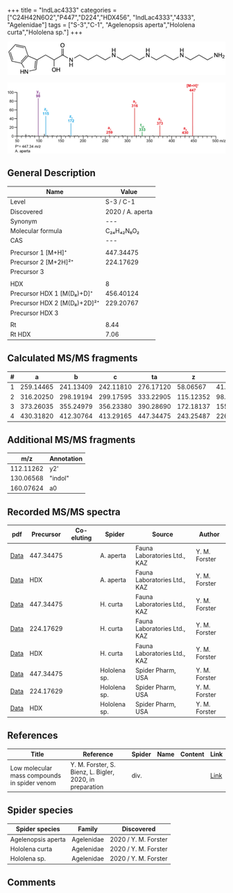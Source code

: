 +++
title = "IndLac4333"
categories = ["C24H42N6O2","P447","D224","HDX456",
"IndLac4333","4333",
"Agelenidae"]
tags = ["S-3","C-1",
"Agelenopsis aperta","Hololena curta","Hololena sp."]
+++

![](/img/IndLac4333.png)

![](/img_MSMS/447_IndLac4333_Aa.png?classes=border)

## General Description

| Name                        | Value            |
|-----------------------------|------------------|
| Level                       | S-3 / C-1               |
| Discovered                  | 2020 / A. aperta |
| Synonym                     | ---              |
| Molecular formula           | C₂₄H₄₂N₆O₂       |
| CAS                         | ---              |
|                             |                  |
| Precursor 1 [M+H]⁺          | 447.34475        |
| Precursor 2 [M+2H]²⁺        | 224.17629        |
| Precursor 3                 |                  |
|                             |                  |
| HDX                         | 8                |
| Precursor HDX 1 [M(D₈)+D]⁺   | 456.40124        |
| Precursor HDX 2 [M(D₈)+2D]²⁺ | 229.20767        |
| Precursor HDX 3             |                  |
|                             |                  |
| Rt                          | 8.44             |
| Rt HDX                      | 7.06             |

## Calculated MS/MS fragments

| # | a         | b         | c         | ta        | z         | y         | tz        |
|---|-----------|-----------|-----------|-----------|-----------|-----------|-----------|
| 1 | 259.14465 | 241.13409 | 242.11810 | 276.17120 | 58.06567  | 41.03912  | 75.09222  |
| 2 | 316.20250 | 298.19194 | 299.17595 | 333.22905 | 115.12352 | 98.09697  | 132.15007 |
| 3 | 373.26035 | 355.24979 | 356.23380 | 390.28690 | 172.18137 | 155.15482 | 189.20792 |
| 4 | 430.31820 | 412.30764 | 413.29165 | 447.34475 | 243.25487 | 226.22832 | 260.28142 |

## Additional MS/MS fragments

| m/z       | Annotation |
|-----------|------------|
| 112.11262 | y2'        |
| 130.06568  | "indol"    |
| 160.07624  | a0         |

## Recorded MS/MS spectra

| pdf                                             | Precursor | Co-eluting | Spider    | Source                       | Author        |
|-------------------------------------------------|-----------|------------|-----------|------------------------------|---------------|
| [Data](/pdf/A-aperta/447_IndLac4333_Aa.pdf)     | 447.34475 |            | A. aperta | Fauna Laboratories Ltd., KAZ | Y. M. Forster |
| [Data](/pdf/A-aperta/447_IndLac4333_Aa_HDX.pdf) | HDX       |            | A. aperta | Fauna Laboratories Ltd., KAZ | Y. M. Forster |
| [Data](/pdf/H-curta/447_IndLac4333_Hc.pdf) | 447.34475 |           | H. curta | Fauna Laboratories Ltd., KAZ | Y. M. Forster |
| [Data](/pdf/H-curta/447_IndLac4333_Hc_2.pdf) | 224.17629 |           | H. curta | Fauna Laboratories Ltd., KAZ | Y. M. Forster |
| [Data](/pdf/H-curta/447_IndLac4333_Hc_HDX.pdf) | HDX |           | H. curta | Fauna Laboratories Ltd., KAZ | Y. M. Forster |
| [Data](/pdf/Hololena-sp/447_IndLac4333_Ho-sp.pdf) | 447.34475 |           | Hololena sp. | Spider Pharm, USA | Y. M. Forster |
| [Data](/pdf/Hololena-sp/447_IndLac4333_Ho-sp_2.pdf) | 224.17629 |           | Hololena sp. | Spider Pharm, USA | Y. M. Forster |
| [Data](/pdf/Hololena-sp/447_IndLac4333_Ho-sp_HDX.pdf) | HDX |           | Hololena sp. | Spider Pharm, USA | Y. M. Forster |

## References

| Title     | Reference   | Spider    | Name   | Content  | Link |
|-----------|-------------|-----------|--------|----------|-----|
| Low molecular mass compounds in spider venom      | Y. M. Forster, S. Bienz, L. Bigler, 2020, in preparation          | div.       |   |   | [Link](unknown) |

## Spider species

| Spider species     | Family     | Discovered           |
|--------------------|------------|----------------------|
| Agelenopsis aperta | Agelenidae | 2020 / Y. M. Forster |
| Hololena curta | Agelenidae | 2020 / Y. M. Forster |
| Hololena sp. | Agelenidae | 2020 / Y. M. Forster |

## Comments